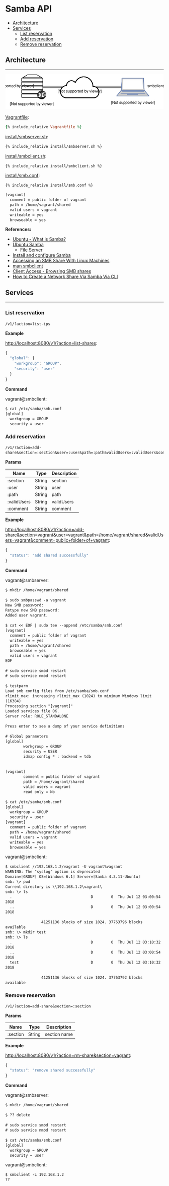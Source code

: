 # Samba API

- [Architecture](#architecture)
- [Services](#services)
  - [List reservation](#list-reservation)
  - [Add reservation](#add-reservation)
  - [Remove reservation](#remove-reservation)

## Architecture
---

![](assets/architecture.svg)

[Vagrantfile](Vagrantfile):
```ruby
{% include_relative Vagrantfile %}
```

[install/smbserver.sh](install/smbserver.sh):
```sh
{% include_relative install/smbserver.sh %}
```

[install/smbclient.sh](install/smbclient.sh):
```sh
{% include_relative install/smbclient.sh %}
```

[install/smb.conf](install/smb.conf):
```
{% include_relative install/smb.conf %}
```

```
[vagrant]
  comment = public folder of vagrant
  path = /home/vagrant/shared
  valid users = vagrant
  writeable = yes
  browseable = yes
```

**References:**
- [Ubuntu - What is Samba?](https://help.ubuntu.com/community/Samba)
- [Ubuntu Samba](https://help.ubuntu.com/lts/serverguide/samba.html.en)
  - [File Server](https://help.ubuntu.com/lts/serverguide/samba-fileserver.html.en)
- [Install and configure Samba](https://tutorials.ubuntu.com/tutorial/install-and-configure-samba#0)
- [Accessing an SMB Share With Linux Machines](https://www.tldp.org/HOWTO/SMB-HOWTO-8.html)
- [man smbclient](https://www.samba.org/samba/docs/current/man-html/smbclient.1.html)
- [Client Access - Browsing SMB shares](https://help.ubuntu.com/community/Samba/SambaClientGuide)
- [How to Create a Network Share Via Samba Via CLI](https://help.ubuntu.com/community/How%20to%20Create%20a%20Network%20Share%20Via%20Samba%20Via%20CLI%20%28Command-line%20interface/Linux%20Terminal%29%20-%20Uncomplicated,%20Simple%20and%20Brief%20Way!)

## Services
---

### List reservation

```
/v1/?action=list-ips
```

**Example**

[http://localhost:8080/v1/?action=list-shares](http://localhost:8080/v1/?action=list-shares):

```js
{
  "global": {
    "workgroup": "GROUP",
    "security": "user"
  }
}
```

**Command**

vagrant@smbclient:
```
$ cat /etc/samba/smb.conf
[global]
  workgroup = GROUP
  security = user
```

### Add reservation

```
/v1/?action=add-share&section=:section&user=:user&path=:path&validUsers=:validUsers&comment=:comment
```

**Params**

| Name | Type | Description |
|-|-|-|
| :section | String | section |
| :user | String | user |
| :path | String | path |
| :validUsers | String | validUsers |
| :comment | String | comment |

**Example**

[http://localhost:8080/v1/?action=add-share&section=vagrant&user=vagrant&path=/home/vagrant/shared&validUsers=vagrant&comment=public+folder+of+vagrant](http://localhost:8080/v1/?action=add-share&section=vagrant&user=vagrant&path=/home/vagrant/shared&validUsers=vagrant&comment=public+folder+of+vagrant):

```js
{
  "status": "add shared successfully"
}
```

**Command**

vagrant@smbserver:
```
$ mkdir /home/vagrant/shared

$ sudo smbpasswd -a vagrant
New SMB password:
Retype new SMB password:
Added user vagrant.

$ cat << EOF | sudo tee --append /etc/samba/smb.conf
[vagrant]
  comment = public folder of vagrant
  writeable = yes
  path = /home/vagrant/shared
  browseable = yes
  valid users = vagrant
EOF

# sudo service smbd restart
# sudo service nmbd restart

$ testparm
Load smb config files from /etc/samba/smb.conf
rlimit_max: increasing rlimit_max (1024) to minimum Windows limit (16384)
Processing section "[vagrant]"
Loaded services file OK.
Server role: ROLE_STANDALONE

Press enter to see a dump of your service definitions

# Global parameters
[global]
        workgroup = GROUP
        security = USER
        idmap config * : backend = tdb


[vagrant]
        comment = public folder of vagrant
        path = /home/vagrant/shared
        valid users = vagrant
        read only = No

$ cat /etc/samba/smb.conf
[global]
  workgroup = GROUP
  security = user
[vagrant]
  comment = public folder of vagrant
  path = /home/vagrant/shared
  valid users = vagrant
  writeable = yes
  browseable = yes
```

vagrant@smbclient:
```
$ smbclient //192.168.1.2/vagrant -U vagrant%vagrant
WARNING: The "syslog" option is deprecated
Domain=[GROUP] OS=[Windows 6.1] Server=[Samba 4.3.11-Ubuntu]
smb: \> pwd
Current directory is \\192.168.1.2\vagrant\
smb: \> ls
  .                                   D        0  Thu Jul 12 03:00:54 2018
  ..                                  D        0  Thu Jul 12 03:00:54 2018

                41251136 blocks of size 1024. 37763796 blocks available
smb: \> mkdir test
smb: \> ls
  .                                   D        0  Thu Jul 12 03:10:32 2018
  ..                                  D        0  Thu Jul 12 03:00:54 2018
  test                                D        0  Thu Jul 12 03:10:32 2018

                41251136 blocks of size 1024. 37763792 blocks available
```

<!-- 
TODO
Connect to Server > 192.168.1.2
smb://192.168.1.2/vagrant
$ nautilus smb:///
$ nautilus smb://192.168.1.2/vagrant
$ smbclient -L 192.168.1.2
$ smbclient //192.168.1.2/vagrant -U vagrant%vagrant
smb: \> help
?              allinfo        altname        archive        backup
blocksize      cancel         case_sensitive cd             chmod
chown          close          del            dir            du
echo           exit           get            getfacl        geteas
hardlink       help           history        iosize         lcd
link           lock           lowercase      ls             l
mask           md             mget           mkdir          more
mput           newer          notify         open           posix
posix_encrypt  posix_open     posix_mkdir    posix_rmdir    posix_unlink
print          prompt         put            pwd            q
queue          quit           readlink       rd             recurse
reget          rename         reput          rm             rmdir
showacls       setea          setmode        scopy          stat
symlink        tar            tarmode        timeout        translate
unlock         volume         vuid           wdel           logon
listconnect    showconnect    tcon           tdis           tid
logoff         ..             !
$ smbclient //192.168.1.2/vagrant -U vagrant%vagrant -c "ls"
$ smbclient //192.168.1.2/vagrant -U vagrant -N -c "ls"
$ smbclient //192.168.1.2/vagrant -U vagrant -A ~/.smbclient -c "ls"
$ smbtree
$ mount -t cifs -o <username>,<password> //<servername>/<sharename> /mnt/point/
-->

### Remove reservation

```
/v1/?action=add-share&section=:section
```

**Params**

| Name | Type | Description |
|-|-|-|
| :section | String | section name |

**Example**

[http://localhost:8080/v1/?action=rm-share&section=vagrant](http://localhost:8080/v1/?action=rm-share&section=vagrant):

```js
{
  "status": "remove shared successfully"
}
```

**Command**

vagrant@smbserver:
```
$ mkdir /home/vagrant/shared

$ ?? delete

# sudo service smbd restart
# sudo service nmbd restart

$ cat /etc/samba/smb.conf
[global]
  workgroup = GROUP
  security = user
```

vagrant@smbclient:
```
$ smbclient -L 192.168.1.2
??
```